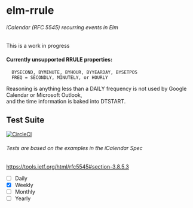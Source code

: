 # elm-rrule
###### iCalendar (RFC 5545) recurring events in Elm    

This is a work in progress  

#### Currently unsupported RRULE properties:

```
  BYSECOND, BYMINUTE, BYHOUR, BYYEARDAY, BYSETPOS 
  FREQ = SECONDLY, MINUTELY, or HOURLY
```

Reasoning is anything less than a DAILY frequency is not used by Google Calendar or Microsoft Outlook,  
and the time information is baked into DTSTART.


## Test Suite   

[![CircleCI](https://circleci.com/gh/RealKinetic/elm-rrule.svg?style=shield)](https://circleci.com/gh/RealKinetic/elm-rrule)

###### Tests are based on the examples in the iCalendar Spec
<https://tools.ietf.org/html/rfc5545#section-3.8.5.3>

- [ ] Daily
- [x] Weekly
- [ ] Monthly
- [ ] Yearly
